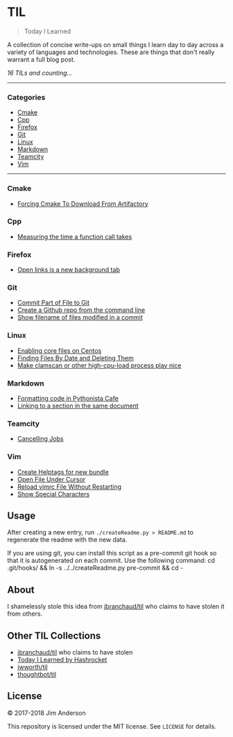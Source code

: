 # TIL

> Today I Learned

A collection of concise write-ups on small things I learn day to day across a
variety of languages and technologies. These are things that don't really
warrant a full blog post.


_16 TILs and counting..._

---

### Categories

* [Cmake](#cmake)
* [Cpp](#cpp)
* [Firefox](#firefox)
* [Git](#git)
* [Linux](#linux)
* [Markdown](#markdown)
* [Teamcity](#teamcity)
* [Vim](#vim)

---

### Cmake

- [Forcing Cmake To Download From Artifactory](cmake/force_artifactory.md)

### Cpp

- [Measuring the time a function call takes](cpp/timing_function.md)

### Firefox

- [Open links is a new background tab](firefox/fix-tab-behavior.md)

### Git

- [Commit Part of File to Git](git/commit-part-of-file.md)
- [Create a Github repo from the command line](git/create-github-repo-command-line.md)
- [Show filename of files modified in a commit](git/show-files-in-SHA.md)

### Linux

- [Enabling core files on Centos](linux/enable-cores.md)
- [Finding Files By Date and Deleting Them](linux/find-and-delete.md)
- [Make clamscan or other high-cpu-load process play nice](linux/make-clamscan-more-responsive.md)

### Markdown

- [Formatting code in Pythonista Cafe](markdown/code-formatting.md)
- [Linking to a section in the same document](markdown/in-doc-links.md)

### Teamcity

- [Cancelling Jobs](teamcity/cancel_jobs.md)

### Vim

- [Create Helptags for new bundle](vim/create-helptags.md)
- [Open File Under Cursor](vim/open-file-under-cursor.md)
- [Reload vimrc File Without Restarting](vim/reload-vim-config.md)
- [Show Special Characters](vim/show-special-characters.md)

## Usage

After creating a new entry, run `./createReadme.py > README.md` to regenerate
the readme with the new data.

If you are using git, you can install this script as a pre-commit git hook so
that it is autogenerated on each commit.  Use the following command:
    cd .git/hooks/ && ln -s ../../createReadme.py pre-commit && cd -


## About

I shamelessly stole this idea from
[jbranchaud/til](https://github.com/jbranchaud/til) who claims to have stolen
it from others.

## Other TIL Collections

* [jbranchaud/til](https://github.com/jbranchaud/til) who claims to have stolen
* [Today I Learned by Hashrocket](https://til.hashrocket.com)
* [jwworth/til](https://github.com/jwworth/til)
* [thoughtbot/til](https://github.com/thoughtbot/til)

## License

&copy; 2017-2018 Jim Anderson

This repository is licensed under the MIT license. See `LICENSE` for
details.